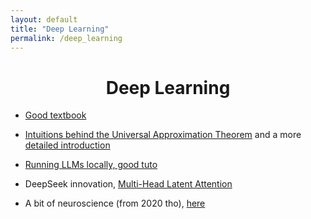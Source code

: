 ```yaml
---
layout: default
title: "Deep Learning"
permalink: /deep_learning
---
```




<h1 align="center"> Deep Learning </h1>

* [Good textbook](https://www.deeplearningbook.org/)

* [Intuitions behind the Universal Approximation Theorem](https://neuralnetworksanddeeplearning.com/chap4.html) and a more [detailed introduction](https://www.deep-mind.org/2023/03/26/the-universal-approximation-theorem/)

* [Running LLMs locally, good tuto](https://steelph0enix.github.io/posts/llama-cpp-guide/)

* DeepSeek innovation, [Multi-Head Latent Attention](https://towardsai.net/p/artificial-intelligence/a-visual-walkthrough-of-deepseeks-multi-head-latent-attention-mla-%EF%B8%8F)

* A bit of neuroscience (from 2020 tho), [here](https://www.insightsfromthebrain.com/)

